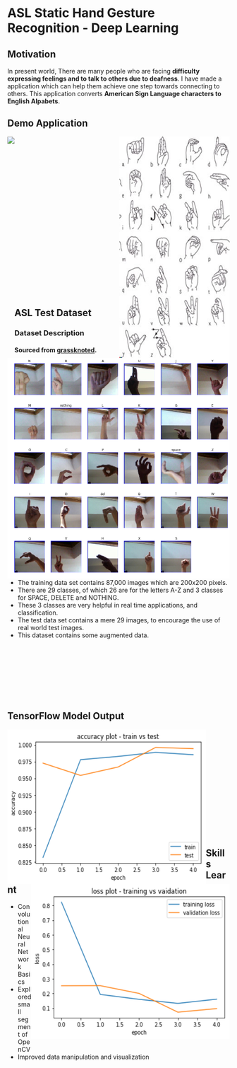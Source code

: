 # ASL Static Hand Gesture Recognition - Deep Learning

## Motivation
In present world, There are many people who are facing **difficulty expressing feelings and to talk to others due to deafness**.
I have made a application which can help them achieve one step towards connecting to others. This application converts **American Sign Language characters to English Alpabets**.

## Demo Application
<div>
  <img height="500" align="left" src="Images/ASL_Application_Demo.gif">
  <img width="250" height="500" align="right" src="Images/NIDCD-ASL-hands-2014.jpg">
</div>

<br/><br/><br/><br/><br/><br/><br/><br/><br/><br/><br/><br/><br/><br/>
<br/><br/><br/><br/><br/><br/><br/>

## ASL Test Dataset
<img height="500" align="left" src="Images/ASL_testdataset.png">

### Dataset Description

<div align="left" width="400">
  <p>
    <h4>Sourced from <a href="https://www.kaggle.com/grassknoted/asl-alphabet">grassknoted</a>.</h4>
  </p>
  
  <ul>
    <li>The training data set contains 87,000 images which are 200x200 pixels.</li>
    <li>There are 29 classes, of which 26 are for the letters A-Z and 3 classes for SPACE, DELETE and NOTHING.</li>
    <li>These 3 classes are very helpful in real time applications, and classification.</li>
    <li>The test data set contains a mere 29 images, to encourage the use of real world test images.</li>
    <li>This dataset contains some augmented data.</li>
  </ul>
</div>

<br/><br/><br/><br/><br/><br/><br/>

## TensorFlow Model Output

<div>
  <img width="450" height="350" align="left" src="Images/accuracy_plot.png ">
  <img width="450" height="350" align="right" src="Images/loss_plot.png ">
</div>

<br/><br/><br/><br/><br/><br/><br/><br/><br/><br/><br/><br/><br/><br/>

## Skills Learnt

- Convolutional Neural Network Basics
- Explored small segment of OpenCV
- Improved data manipulation and visualization

